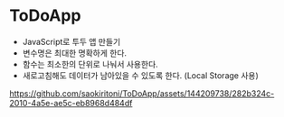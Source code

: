 # ToDoApp
- JavaScript로 투두 앱 만들기
- 변수명은 최대한 명확하게 한다.
- 함수는 최소한의 단위로 나눠서 사용한다.
- 새로고침해도 데이터가 남아있을 수 있도록 한다. (Local Storage 사용)



https://github.com/saokiritoni/ToDoApp/assets/144209738/282b324c-2010-4a5e-ae5c-eb8968d484df


